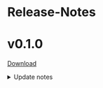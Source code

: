 # Release-Notes

<!--
[Download](LayerOverlayExtension%20v0.2.0.zip)
# v0.2.0
<details><summary>Update notes</summary>

+ Lorem Ipsum
</details>
-->

# v0.1.0
[Download](LayerOverlayExtension%20v0.1.0.zip)
<details><summary>Update notes</summary>

+ The first version
</details>